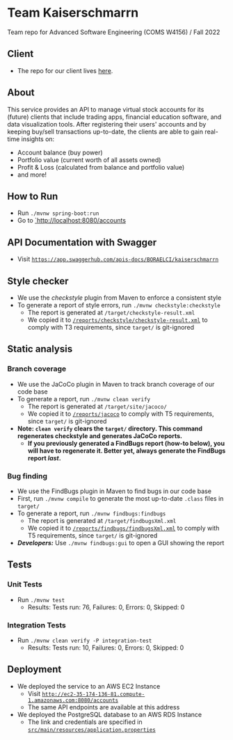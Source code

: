 # Team Kaiserschmarrn

Team repo for Advanced Software Engineering (COMS W4156) / Fall 2022

## Client
- The repo for our client lives [here](https://github.com/wu-rymd/kaiserschmarrn-client).

## About

This service provides an API to manage virtual stock accounts for its (future) clients that include trading apps, financial education software, and data visualization tools.
After registering their users' accounts and by keeping buy/sell transactions up-to-date, the clients are able to gain real-time insights on:

- Account balance (buy power)
- Portfolio value (current worth of all assets owned)
- Profit & Loss (calculated from balance and portfolio value)
- and more!

## How to Run

- Run `./mvnw spring-boot:run`
- Go to [`http://localhost:8080/accounts](http://localhost:8080/accounts)

## API Documentation with Swagger

- Visit [`https://app.swaggerhub.com/apis-docs/BORAELCI/kaiserschmarrn`](https://app.swaggerhub.com/apis-docs/BORAELCI/kaiserschmarrn)

## Style checker

- We use the _checkstyle_ plugin from Maven to enforce a consistent style
- To generate a report of style errors, run `./mvnw checkstyle:checkstyle`
  - The report is generated at `/target/checkstyle-result.xml`
  - We copied it to [`/reports/checkstyle/checkstyle-result.xml`](https://github.com/wu-rymd/kaiserschmarrn/blob/main/reports/checkstyle/checkstyle-result.xml) to comply with T3 requirements, since `target/` is git-ignored

## Static analysis

### Branch coverage

- We use the JaCoCo plugin in Maven to track branch coverage of our code base
- To generate a report, run `./mvnw clean verify`
  - The report is generated at `/target/site/jacoco/`
  - We copied it to [`/reports/jacoco`](https://github.com/wu-rymd/kaiserschmarrn/blob/main/reports/jacoco) to comply with T5 requirements, since `target/` is git-ignored
- **Note: `clean verify` clears the `target/` directory. This command regenerates checkstyle and generates JaCoCo reports.**
  - **If you previously generated a FindBugs report (how-to below), you will have to regenerate it. Better yet, always generate the FindBugs report _last_.**
  
### Bug finding

- We use the FindBugs plugin in Maven to find bugs in our code base
- First, run `./mvnw compile` to generate the most up-to-date `.class` files in `target/`
- To generate a report, run `./mvnw findbugs:findbugs`
  - The report is generated at `/target/findbugsXml.xml`
  - We copied it to [`/reports/findbugs/findbugsXml.xml`](https://github.com/wu-rymd/kaiserschmarrn/blob/main/reports/findbugs/findbugsXml.xml) to comply with T5 requirements, since `target/` is git-ignored
- **_Developers:_** Use `./mvnw findbugs:gui` to open a GUI showing the report

## Tests

### Unit Tests
- Run `./mvnw test`
  - Results: Tests run: 76, Failures: 0, Errors: 0, Skipped: 0

### Integration Tests
- Run `./mvnw clean verify -P integration-test`
  - Results: Tests run: 10, Failures: 0, Errors: 0, Skipped: 0

## Deployment

- We deployed the service to an AWS EC2 Instance
  - Visit [`http://ec2-35-174-136-81.compute-1.amazonaws.com:8080/accounts`](http://ec2-35-174-136-81.compute-1.amazonaws.com:8080/accounts)
  - The same API endpoints are available at this address
- We deployed the PostgreSQL database to an AWS RDS Instance
  - The link and credentials are specified in [`src/main/resources/application.properties`](https://github.com/wu-rymd/kaiserschmarrn/blob/main/src/main/resources/application.properties)

